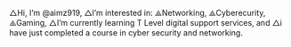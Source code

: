 △Hi, I’m @aimz919,
△I’m interested in:
 ⟁Networking, 
 ⟁Cyberecurity,
 ⟁Gaming,
△I’m currently learning T Level digital support services, and
△i have just completed a course in cyber security and networking.



